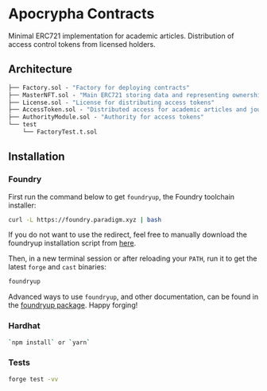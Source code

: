 # Apocrypha Contracts

Minimal ERC721 implementation for academic articles. Distribution of access control tokens from licensed holders.

## Architecture

```ml
├── Factory.sol - "Factory for deploying contracts"
├── MasterNFT.sol - "Main ERC721 storing data and representing ownership of article"
├── License.sol - "License for distributing access tokens"
├── AccessToken.sol - "Distributed access for academic articles and journals"
├── AuthorityModule.sol - "Authority for access tokens"
└── test
    └── FactoryTest.t.sol
 ```

## Installation

### Foundry

First run the command below to get `foundryup`, the Foundry toolchain installer:

```sh
curl -L https://foundry.paradigm.xyz | bash
```

If you do not want to use the redirect, feel free to manually download the
foundryup installation script from
[here](https://raw.githubusercontent.com/gakonst/foundry/master/foundryup/install).

Then, in a new terminal session or after reloading your `PATH`, run it to get
the latest `forge` and `cast` binaries:

```sh
foundryup
```

Advanced ways to use `foundryup`, and other documentation, can be found in the
[foundryup package](./foundryup/README.md). Happy forging!

### Hardhat

```sh
`npm install` or `yarn`
```
### Tests

```sh
forge test -vv
```

